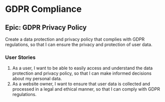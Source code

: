 # GDPR Compliance

## Epic: GDPR Privacy Policy
Create a data protection and privacy policy that complies with GDPR regulations, so that I can ensure the privacy and protection of user data.


### User Stories
1. As a user, I want to be able to easily access and understand the data protection and privacy policy, so that I can make informed decisions about my personal data.     
2. As a website owner, I want to ensure that user data is collected and processed in a legal and ethical manner, so that I can comply with GDPR regulations.  
